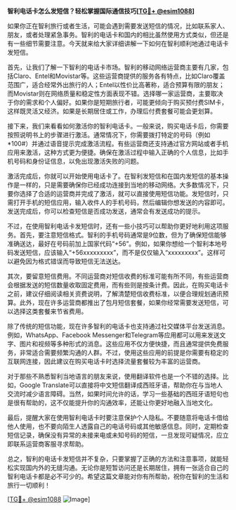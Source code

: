 **智利电话卡怎么发短信？轻松掌握国际通信技巧[[TG💪+ @esim1088](https://t.me/s/esim1088)]**

如果你正在智利旅行或者生活，可能会遇到需要发送短信的情况，比如联系家人、朋友，或者处理紧急事务。智利的电话卡和国内的相比虽然使用方式类似，但还是有一些细节需要注意。今天就来给大家详细讲解一下如何在智利顺利地通过电话卡发短信。

首先，让我们了解一下智利的电话卡市场。智利的移动网络运营商主要有几家，包括Claro、Entel和Movistar等。这些运营商提供的服务各有特点，比如Claro覆盖范围广，适合经常外出旅行的人；Entel以性价比高著称，适合预算有限的朋友；而Movistar则在网络质量和稳定性方面表现不错。选择哪一家运营商，主要取决于你的需求和个人偏好。如果你是短期旅行者，可能更倾向于购买预付费SIM卡，这样既灵活又经济。如果是长期居住或工作，办理后付费套餐可能会更划算。

接下来，我们来看看如何激活你的智利电话卡。一般来说，购买电话卡后，你需要按照说明书上的步骤进行激活。通常情况下，你需要拨打特定的号码（例如*100#）并通过语音提示完成激活流程。有些运营商还支持通过官方网站或者手机应用来激活，这种方式更为便捷。确保在激活过程中输入正确的个人信息，比如手机号码和身份证信息，以免出现激活失败的问题。

激活完成后，你就可以开始使用电话卡了。在智利发短信和在国内发短信的基本操作是一样的，只是需要确保你已经成功连接到当地的移动网络。大多数情况下，只要你选择了合适的运营商并完成了激活，就可以直接使用短信功能。发短信时，只需打开手机的短信应用，输入收件人的手机号码，然后编辑你想发送的内容即可。发送完成后，你可以检查短信是否成功发送，通常会有发送成功的提示。

不过，在使用智利电话卡发短信时，还有一些小技巧可以帮助你更好地利用这项服务。首先，要注意短信格式。智利的手机号码通常是9位数，但为了确保短信能够准确送达，最好在号码前加上国家代码“+56”。例如，如果你想给一个智利本地号码发送短信，应该输入“+56xxxxxxxxx”，而不是仅仅输入“xxxxxxxxx”。这样可以避免因为格式错误而导致短信无法送达。

其次，要留意短信费用。不同运营商对短信收费的标准可能有所不同，有些运营商会根据发送的短信数量收取固定费用，而有些则是按条计费。因此，在购买电话卡之前，建议仔细阅读相关资费说明，了解清楚短信收费标准，以便合理规划通讯预算。此外，现在许多运营商都推出了包月短信套餐，如果你经常需要发送短信，可以选择这类套餐来节省费用。

除了传统的短信功能，现在许多智利的电话卡也支持通过社交媒体平台发送消息。例如，WhatsApp、Facebook Messenger和Telegram等应用都可以用来发送文字、图片和视频等多种形式的消息。这些应用不仅方便快捷，而且通常提供免费服务，非常适合需要频繁沟通的人群。不过，使用这些应用的前提是你需要有稳定的互联网连接，因此建议在购买电话卡时选择流量套餐较为丰富的运营商。

对于那些不熟悉智利当地语言的朋友来说，使用翻译软件也是一个不错的选择。比如，Google Translate可以直接将中文短信翻译成西班牙语，帮助你在与当地人交流时减少语言障碍。当然，如果时间允许的话，学习一些基础的西班牙语短句也是很有帮助的，这不仅能提升你的沟通效率，还能让你更好地融入当地文化。

最后，提醒大家在使用智利电话卡时要注意保护个人隐私。不要随意将电话卡借给他人使用，也不要向陌生人透露自己的电话号码或其他敏感信息。同时，定期检查短信记录，确保没有异常的未接来电或未知号码的短信，一旦发现可疑情况，应立即联系运营商客服寻求帮助。

总之，智利的电话卡发短信并不复杂，只要掌握了正确的方法和注意事项，就能轻松实现国内外的无缝沟通。无论你是短暂访问还是长期居住，拥有一张适合自己的智利电话卡都是必不可少的。希望这篇文章能对你有所帮助，祝你在智利的生活和旅行一切顺利！

[[TG💪+ @esim1088](https://t.me/s/esim1088) ![Image](https://i.postimg.cc/4NQfJmqS/Snipaste-2025-05-13-00-14-12.png)]
